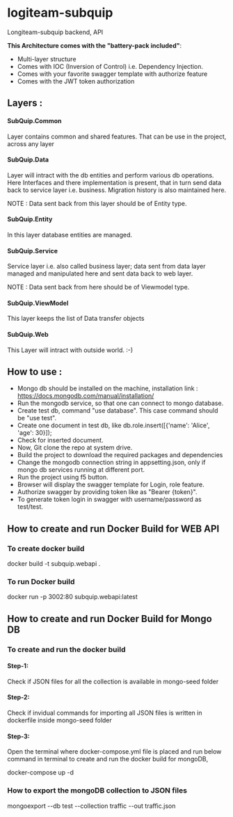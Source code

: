 # logiteam-subquip

Longiteam-subquip backend, API

**This Architecture comes with the "battery-pack included"**:

* Multi-layer structure
* Comes with IOC (Inversion of Control) i.e. Dependency Injection.
* Comes with your favorite swagger template with authorize feature
* Comes with the JWT token authorization


## Layers :

#### SubQuip.Common

Layer contains common and shared features.
That can be use in the project, across any layer

#### SubQuip.Data

Layer will intract with the db entities and perform various db operations.
Here Interfaces and there implementation is present, that in turn send data
back to service layer i.e. business.
Migration history is also maintained here.

NOTE : Data sent back from this layer should be of Entity type.

#### SubQuip.Entity

In this layer database entities are managed.

#### SubQuip.Service

Service layer i.e. also called business layer; data sent from data layer managed and 
manipulated here and sent data back to web layer. 

NOTE : Data sent back from here should be of Viewmodel type.

#### SubQuip.ViewModel

This layer keeps the list of Data transfer objects

#### SubQuip.Web

This Layer will intract with outside world. :-)

## How to use :

* Mongo db should be installed on the machine, installation link : https://docs.mongodb.com/manual/installation/
* Run the mongodb service, so that one can connect to mongo database.
* Create test db, command "use database". This case command should be "use test".
* Create one document in test db, like db.role.insert([{'name': 'Alice', 'age': 30}]);
* Check for inserted document.
* Now, Git clone the repo at system drive.
* Build the project to download the required packages and dependencies
* Change the mongodb connection string in appsetting.json, only if mongo db services running at different port.
* Run the project using f5 button.
* Browser will display the swagger template for Login, role feature.
* Authorize swagger by providing token like as "Bearer {token}".
* To generate token login in swagger with username/password as test/test.

## How to create and run Docker Build for WEB API

### To create docker build
docker build -t subquip.webapi .

### To run Docker build
docker run -p 3002:80 subquip.webapi:latest

## How to create and run Docker Build for Mongo DB

### To create and run the docker build

#### Step-1: 
Check if JSON files for all the collection is available in mongo-seed folder
#### Step-2:
Check if invidual commands for importing all JSON files is written in dockerfile inside mongo-seed folder
#### Step-3:
Open the terminal where docker-compose.yml file is placed and run below command in terminal to create and run the docker build for mongoDB,

docker-compose up -d


### How to export the mongoDB collection to JSON files

mongoexport --db test --collection traffic --out traffic.json